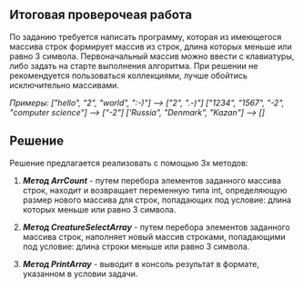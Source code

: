 ## Итоговая проверочеая работа

По заданию требуется написать программу, которая из имеющегося массива строк формирует массив из строк, длина которых меньше или равно 3 символа. Первоначальный массив можно ввести с клавиатуры, либо задать на старте выполнения алгоритма. При решении не рекомендуется пользоваться коллекциями, лучше обойтись исключительно массивами.

*Примеры:*
*["hello", "2", "world", ":-)"] --> ["2", ".-)"]*
*["1234", "1567", "-2", "computer science"] --> ["-2"]*
*['Russia", "Denmark", "Kazan"] --> []*


## Решение
Решение предлагается реализовать с помощью 3х методов:

1. __*Метод ArrCount*__ - путем перебора элементов заданного массива строк, находит и возвращает переменную типа int, определяющую размер нового массива для строк, попадающих под условие: длина которых меньше или равно 3 символа.

2. __*Метод СreatureSelectArray*__ - путем перебора элементов заданного массива строк, наполняет новый массив строками, попадающими под условие: длина строки меньше или равно 3 символа.

3. __*Метод PrintArray*__ - выводит в консоль результат в формате, указанном в условии задачи.
